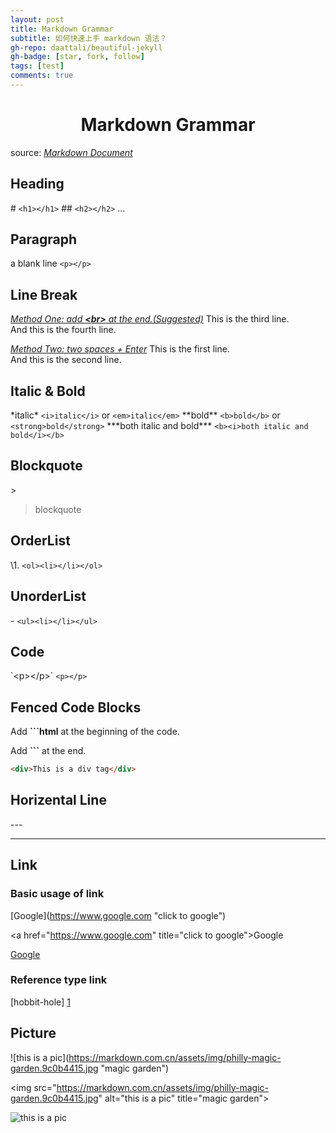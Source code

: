 ```yaml
---
layout: post
title: Markdown Grammar
subtitle: 如何快速上手 markdown 语法？
gh-repo: daattali/beautiful-jekyll
gh-badge: [star, fork, follow]
tags: [test]
comments: true
---
```


# <center>Markdown Grammar</center>
source: *[Markdown Document](https://markdown.com.cn/basic-syntax/links.html#code)*

## Heading
\# `<h1></h1>`
\## `<h2></h2>`
...

## Paragraph
a blank line `<p></p>`

## Line Break
*<u>Method One: add **\<br>** at the end.(Suggested)</u>*
This is the third line.<br>And this is the fourth line.

*<u>Method Two: two spaces + Enter</u>*
This is the first line.  
And this is the second line.

## Italic &  Bold
\*italic* `<i>italic</i>` or `<em>italic</em>`
\*\*bold** `<b>bold</b>` or `<strong>bold</strong>`
\*\*\*both italic and bold*** `<b><i>both italic and bold</i></b>`

## Blockquote
\> 
> blockquote

## OrderList
\1.
`<ol><li></li></ol>`

## UnorderList
\-
`<ul><li></li></ul>`

## Code
\`\<p>\</p>\`
`<p></p>`

## Fenced Code Blocks
Add **```html** at the beginning of the code.

Add **```** at the end.

```html
<div>This is a div tag</div>
```

## Horizental Line
\---

---

## Link
### Basic usage of link
\[Google](https://www.google.com "click to google")

\<a href="https://www.google.com" title="click to google">Google</a>

[Google](https://www.google.com "click to google")

### Reference type link
[hobbit-hole] [1]

<!-- endnotes or footnotes -->
[1]: <https://en.wikipedia.org/wiki/Hobbit#Lifestyle> "Hobbit lifestyles"

## Picture
\![this is a pic]\(https://markdown.com.cn/assets/img/philly-magic-garden.9c0b4415.jpg "magic garden")

\<img src="https://markdown.com.cn/assets/img/philly-magic-garden.9c0b4415.jpg" alt="this is a pic" title="magic garden">

![this is a pic](https://markdown.com.cn/assets/img/philly-magic-garden.9c0b4415.jpg "magic garden")

